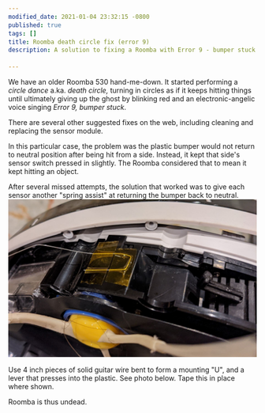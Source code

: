```yaml
---
modified_date: 2021-01-04 23:32:15 -0800
published: true
tags: []
title: Roomba death circle fix (error 9)
description: A solution to fixing a Roomba with Error 9 - bumper stuck or dirty

---
```

We have an older Roomba 530 hand-me-down. It started performing a _circle dance_ a.ka. _death circle,_ turning in circles as if it keeps hitting things until ultimately giving up the ghost by blinking red and an electronic-angelic voice singing _Error 9, bumper stuck_.

There are several other suggested fixes on the web, including cleaning and replacing the sensor module.

In this particular case, the problem was  the plastic bumper would not return to neutral position after being hit from a side. Instead, it kept that side's sensor switch pressed in slightly. The Roomba considered that to mean it kept hitting an object.

After several missed attempts, the solution that worked was to give each sensor another "spring assist" at returning the bumper back to neutral.![](/uploads/roomba-bumper-fix.jpg)

Use 4 inch pieces of solid guitar wire bent to form a mounting "U", and a lever that presses into the plastic. See photo below. Tape this in place where shown.

Roomba is thus undead.